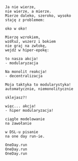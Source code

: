 
    Ja nie wierze,
    nie wierze, a mierze.
    Mierze daleko, szeroko, wysoko
    staję z problemem:

    oko w oko!

    Mierzę wzrokiem,
    wzdłuż, wszerz i bokiem
    nie graj na zwłokę,
    wejdź w hiper-epokę:

    to nasza akcja!
    - modularyzacja

    Na monolit reakcja!
    - decentralizacja

    Moja taktyka to modularystyka!
    automatycznie, niemonolitycznie

    sklejasz?!

    więc... akcja!
    - hiper modularyzacja!

    ciągłe modelowanie 
    na zawołanie

    w DSL-u pisanie
    na one day run-ie.

    OneDay.run
    OneDay.run
    OneDay.run
